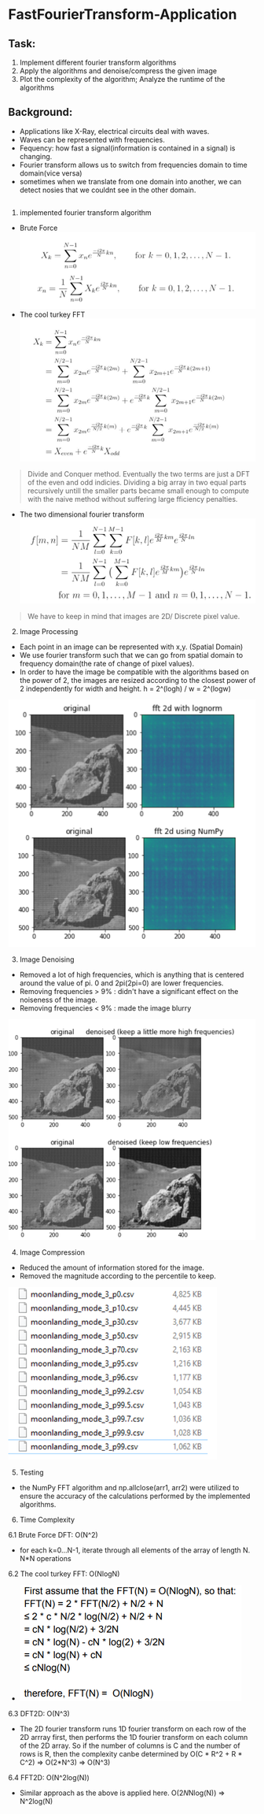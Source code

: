 # FastFourierTransform-Application

## Task: 
1. Implement different fourier transform algorithms  
2. Apply the algorithms and denoise/compress the given image
3. Plot the complexity of the algorithm; Analyze the runtime of the algorithms 

## Background: 
* Applications like X-Ray, electrical circuits deal with waves.
* Waves can be represented with frequencies. 
* Fequency: how fast a signal(information is contained in a signal) is changing. 
* Fourier transform allows us to switch from frequencies domain to time domain(vice versa)
* sometimes when we translate from one domain into another, we can detect 
nosies that we couldnt see in the other domain. 

## 
1. implemented fourier transform algorithm 
* Brute Force
![fourier tranform formula](https://github.com/kimyoungqq17/FastFourierTransform-Application/blob/main/README_IMG/fourier_formula.PNG)
* The cool turkey FFT 
![the cool turkey fft formula](https://github.com/kimyoungqq17/FastFourierTransform-Application/blob/main/README_IMG/fourier_formula2.PNG)
> Divide and Conquer method.
> Eventually the two terms are just a DFT of the even and odd indicies.
> Dividing a big array in two equal parts recursively untill the smaller parts became small enough to compute with the naive method without suffering large fficiency penalties.
* The two dimensional fourier transform 
![the two dimensional fourier transform formula](https://github.com/kimyoungqq17/FastFourierTransform-Application/blob/main/README_IMG/fourier_formula3.PNG)
> We have to keep in mind that images are 2D/ Discrete pixel value. 

2.  Image Processing
* Each point in an image can be represented with x,y. (Spatial Domain)
* We use fourier transform such that we can go from spatial domain to frequency domain(the rate of change of pixel values). 
* In order to have the image be compatible with the algorithms based on the power of 2, the images are resized according to the closest power of 2 independently for width and height. h = 2^(logh) / w = 2^(logw)

![fft applied](https://github.com/kimyoungqq17/FastFourierTransform-Application/blob/main/README_IMG/fft_image.PNG)

3. Image Denoising
* Removed a lot of high frequencies, which is anything that is centered around the value of pi. 0 and 2pi(2pi=0) are lower frequencies.
* Removing frequencies > 9% : didn't have a significant effect on the noiseness of the image.
* Removing frequencies < 9% : made the image blurry 

![image denoised](https://github.com/kimyoungqq17/FastFourierTransform-Application/blob/main/README_IMG/denoised.PNG)

4. Image Compression
* Reduced the amount of information stored for the image. 
* Removed the magnitude according to the percentile to keep. 

![image compressed](https://github.com/kimyoungqq17/FastFourierTransform-Application/blob/main/README_IMG/compressed.PNG)

5. Testing
* the NumPy FFT algorithm and np.allclose(arr1, arr2) were utilized to ensure the accuracy of the calculations performed by the implemented algorithms.

6. Time Complexity 

6.1 Brute Force DFT: O(N^2)

* for each k=0...N-1, iterate through all elements of the array of length N. N*N operations

6.2 The cool turkey FFT: O(NlogN)

* ![complexity](https://github.com/kimyoungqq17/FastFourierTransform-Application/blob/main/README_IMG/FFT_Complexity.PNG)

6.3 DFT2D: O(N^3)

* The 2D fourier transform runs 1D fourier transform on each row of the 2D arrray first, then performs the 1D fourier transform on each column of the 2D array. So if the number of columns is C and the number of rows is R, then the complexity canbe determined by O(C * R^2 + R * C^2) => O(2*N^3) => O(N^3)

6.4 FFT2D: O(N^2log(N))

* Similar approach as the above is applied here. O(2*N*Nlog(N)) => N^2log(N) 
